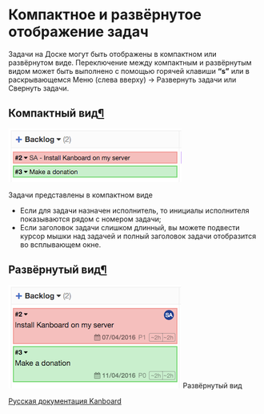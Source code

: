 Компактное и развёрнутое отображение задач
==========================================

Задачи на Доске могут быть отображены в компактном или развёрнутом виде. Переключение между компактным и развёрнутым видом может быть выполнено с помощью горячей клавиши **“s”** или в раскрывающемся Меню (слева вверху) -\> Развернуть задачи или Свернуть задачи.


Компактный вид[¶](#collapsed-mode "Ссылка на этот заголовок")
-------------------------------------------------------------


![Tasks collapsed](../screenshots/board-collapsed-mode.png)

Задачи представлены в компактном виде

-   Если для задачи назначен исполнитель, то инициалы исполнителя показываются рядом с номером задачи;
-   Если заголовок задачи слишком длинный, вы можете подвести курсор мышки над задачей и полный заголовок задачи отобразится во всплывающем окне.



Развёрнутый вид[¶](#expanded-mode "Ссылка на этот заголовок")
-------------------------------------------------------------


![Tasks expanded](../screenshots/board-expanded-mode.png)
Развёрнутый вид




[Русская документация Kanboard](http://kanboard.ru/doc/)

